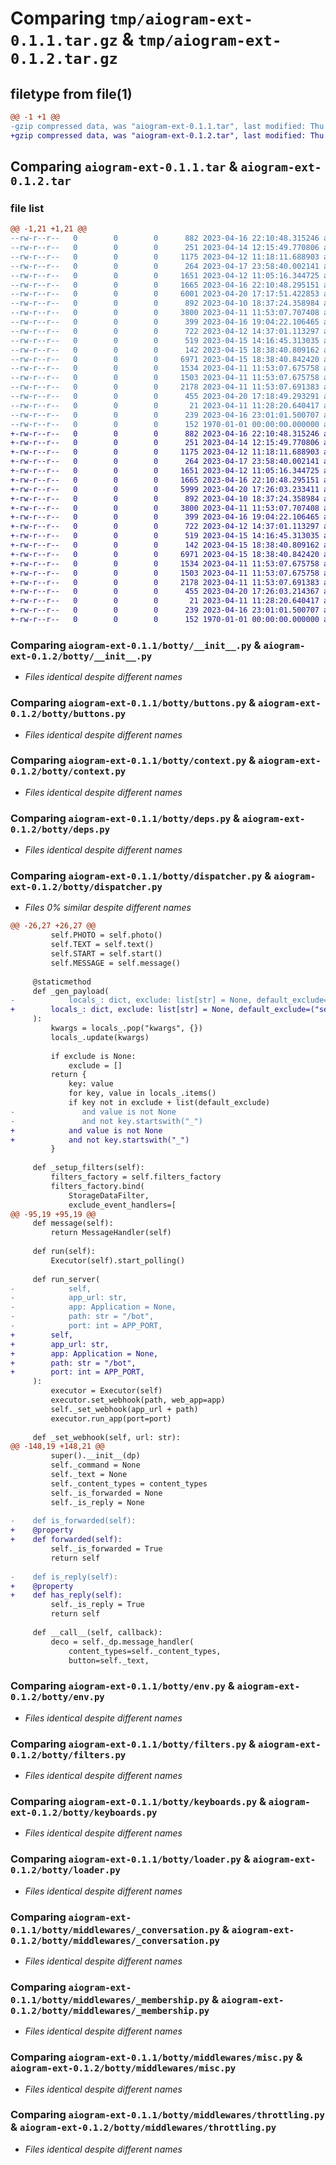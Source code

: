 # Comparing `tmp/aiogram-ext-0.1.1.tar.gz` & `tmp/aiogram-ext-0.1.2.tar.gz`

## filetype from file(1)

```diff
@@ -1 +1 @@
-gzip compressed data, was "aiogram-ext-0.1.1.tar", last modified: Thu Apr 20 17:19:02 2023, max compression
+gzip compressed data, was "aiogram-ext-0.1.2.tar", last modified: Thu Apr 20 17:26:06 2023, max compression
```

## Comparing `aiogram-ext-0.1.1.tar` & `aiogram-ext-0.1.2.tar`

### file list

```diff
@@ -1,21 +1,21 @@
--rw-r--r--   0        0        0      882 2023-04-16 22:10:48.315246 aiogram-ext-0.1.1/botty/__init__.py
--rw-r--r--   0        0        0      251 2023-04-14 12:15:49.770806 aiogram-ext-0.1.1/botty/bot.py
--rw-r--r--   0        0        0     1175 2023-04-12 11:18:11.688903 aiogram-ext-0.1.1/botty/buttons.py
--rw-r--r--   0        0        0      264 2023-04-17 23:58:40.002141 aiogram-ext-0.1.1/botty/config.py
--rw-r--r--   0        0        0     1651 2023-04-12 11:05:16.344725 aiogram-ext-0.1.1/botty/context.py
--rw-r--r--   0        0        0     1665 2023-04-16 22:10:48.295151 aiogram-ext-0.1.1/botty/deps.py
--rw-r--r--   0        0        0     6001 2023-04-20 17:17:51.422853 aiogram-ext-0.1.1/botty/dispatcher.py
--rw-r--r--   0        0        0      892 2023-04-10 18:37:24.358984 aiogram-ext-0.1.1/botty/env.py
--rw-r--r--   0        0        0     3800 2023-04-11 11:53:07.707408 aiogram-ext-0.1.1/botty/filters.py
--rw-r--r--   0        0        0      399 2023-04-16 19:04:22.106465 aiogram-ext-0.1.1/botty/helpers.py
--rw-r--r--   0        0        0      722 2023-04-12 14:37:01.113297 aiogram-ext-0.1.1/botty/keyboards.py
--rw-r--r--   0        0        0      519 2023-04-15 14:16:45.313035 aiogram-ext-0.1.1/botty/loader.py
--rw-r--r--   0        0        0      142 2023-04-15 18:38:40.809162 aiogram-ext-0.1.1/botty/middlewares/__init__.py
--rw-r--r--   0        0        0     6971 2023-04-15 18:38:40.842420 aiogram-ext-0.1.1/botty/middlewares/_conversation.py
--rw-r--r--   0        0        0     1534 2023-04-11 11:53:07.675758 aiogram-ext-0.1.1/botty/middlewares/_membership.py
--rw-r--r--   0        0        0     1503 2023-04-11 11:53:07.675758 aiogram-ext-0.1.1/botty/middlewares/misc.py
--rw-r--r--   0        0        0     2178 2023-04-11 11:53:07.691383 aiogram-ext-0.1.1/botty/middlewares/throttling.py
--rw-r--r--   0        0        0      455 2023-04-20 17:18:49.293291 aiogram-ext-0.1.1/pyproject.toml
--rw-r--r--   0        0        0       21 2023-04-11 11:28:20.640417 aiogram-ext-0.1.1/README.md
--rw-r--r--   0        0        0      239 2023-04-16 23:01:01.500707 aiogram-ext-0.1.1/tests/__main__.py
--rw-r--r--   0        0        0      152 1970-01-01 00:00:00.000000 aiogram-ext-0.1.1/PKG-INFO
+-rw-r--r--   0        0        0      882 2023-04-16 22:10:48.315246 aiogram-ext-0.1.2/botty/__init__.py
+-rw-r--r--   0        0        0      251 2023-04-14 12:15:49.770806 aiogram-ext-0.1.2/botty/bot.py
+-rw-r--r--   0        0        0     1175 2023-04-12 11:18:11.688903 aiogram-ext-0.1.2/botty/buttons.py
+-rw-r--r--   0        0        0      264 2023-04-17 23:58:40.002141 aiogram-ext-0.1.2/botty/config.py
+-rw-r--r--   0        0        0     1651 2023-04-12 11:05:16.344725 aiogram-ext-0.1.2/botty/context.py
+-rw-r--r--   0        0        0     1665 2023-04-16 22:10:48.295151 aiogram-ext-0.1.2/botty/deps.py
+-rw-r--r--   0        0        0     5999 2023-04-20 17:26:03.233411 aiogram-ext-0.1.2/botty/dispatcher.py
+-rw-r--r--   0        0        0      892 2023-04-10 18:37:24.358984 aiogram-ext-0.1.2/botty/env.py
+-rw-r--r--   0        0        0     3800 2023-04-11 11:53:07.707408 aiogram-ext-0.1.2/botty/filters.py
+-rw-r--r--   0        0        0      399 2023-04-16 19:04:22.106465 aiogram-ext-0.1.2/botty/helpers.py
+-rw-r--r--   0        0        0      722 2023-04-12 14:37:01.113297 aiogram-ext-0.1.2/botty/keyboards.py
+-rw-r--r--   0        0        0      519 2023-04-15 14:16:45.313035 aiogram-ext-0.1.2/botty/loader.py
+-rw-r--r--   0        0        0      142 2023-04-15 18:38:40.809162 aiogram-ext-0.1.2/botty/middlewares/__init__.py
+-rw-r--r--   0        0        0     6971 2023-04-15 18:38:40.842420 aiogram-ext-0.1.2/botty/middlewares/_conversation.py
+-rw-r--r--   0        0        0     1534 2023-04-11 11:53:07.675758 aiogram-ext-0.1.2/botty/middlewares/_membership.py
+-rw-r--r--   0        0        0     1503 2023-04-11 11:53:07.675758 aiogram-ext-0.1.2/botty/middlewares/misc.py
+-rw-r--r--   0        0        0     2178 2023-04-11 11:53:07.691383 aiogram-ext-0.1.2/botty/middlewares/throttling.py
+-rw-r--r--   0        0        0      455 2023-04-20 17:26:03.214367 aiogram-ext-0.1.2/pyproject.toml
+-rw-r--r--   0        0        0       21 2023-04-11 11:28:20.640417 aiogram-ext-0.1.2/README.md
+-rw-r--r--   0        0        0      239 2023-04-16 23:01:01.500707 aiogram-ext-0.1.2/tests/__main__.py
+-rw-r--r--   0        0        0      152 1970-01-01 00:00:00.000000 aiogram-ext-0.1.2/PKG-INFO
```

### Comparing `aiogram-ext-0.1.1/botty/__init__.py` & `aiogram-ext-0.1.2/botty/__init__.py`

 * *Files identical despite different names*

### Comparing `aiogram-ext-0.1.1/botty/buttons.py` & `aiogram-ext-0.1.2/botty/buttons.py`

 * *Files identical despite different names*

### Comparing `aiogram-ext-0.1.1/botty/context.py` & `aiogram-ext-0.1.2/botty/context.py`

 * *Files identical despite different names*

### Comparing `aiogram-ext-0.1.1/botty/deps.py` & `aiogram-ext-0.1.2/botty/deps.py`

 * *Files identical despite different names*

### Comparing `aiogram-ext-0.1.1/botty/dispatcher.py` & `aiogram-ext-0.1.2/botty/dispatcher.py`

 * *Files 0% similar despite different names*

```diff
@@ -26,27 +26,27 @@
         self.PHOTO = self.photo()
         self.TEXT = self.text()
         self.START = self.start()
         self.MESSAGE = self.message()
 
     @staticmethod
     def _gen_payload(
-            locals_: dict, exclude: list[str] = None, default_exclude=("self", "cls")
+        locals_: dict, exclude: list[str] = None, default_exclude=("self", "cls")
     ):
         kwargs = locals_.pop("kwargs", {})
         locals_.update(kwargs)
 
         if exclude is None:
             exclude = []
         return {
             key: value
             for key, value in locals_.items()
             if key not in exclude + list(default_exclude)
-               and value is not None
-               and not key.startswith("_")
+            and value is not None
+            and not key.startswith("_")
         }
 
     def _setup_filters(self):
         filters_factory = self.filters_factory
         filters_factory.bind(
             StorageDataFilter,
             exclude_event_handlers=[
@@ -95,19 +95,19 @@
     def message(self):
         return MessageHandler(self)
 
     def run(self):
         Executor(self).start_polling()
 
     def run_server(
-            self,
-            app_url: str,
-            app: Application = None,
-            path: str = "/bot",
-            port: int = APP_PORT,
+        self,
+        app_url: str,
+        app: Application = None,
+        path: str = "/bot",
+        port: int = APP_PORT,
     ):
         executor = Executor(self)
         executor.set_webhook(path, web_app=app)
         self._set_webhook(app_url + path)
         executor.run_app(port=port)
 
     def _set_webhook(self, url: str):
@@ -148,19 +148,21 @@
         super().__init__(dp)
         self._command = None
         self._text = None
         self._content_types = content_types
         self._is_forwarded = None
         self._is_reply = None
 
-    def is_forwarded(self):
+    @property
+    def forwarded(self):
         self._is_forwarded = True
         return self
 
-    def is_reply(self):
+    @property
+    def has_reply(self):
         self._is_reply = True
         return self
 
     def __call__(self, callback):
         deco = self._dp.message_handler(
             content_types=self._content_types,
             button=self._text,
```

### Comparing `aiogram-ext-0.1.1/botty/env.py` & `aiogram-ext-0.1.2/botty/env.py`

 * *Files identical despite different names*

### Comparing `aiogram-ext-0.1.1/botty/filters.py` & `aiogram-ext-0.1.2/botty/filters.py`

 * *Files identical despite different names*

### Comparing `aiogram-ext-0.1.1/botty/keyboards.py` & `aiogram-ext-0.1.2/botty/keyboards.py`

 * *Files identical despite different names*

### Comparing `aiogram-ext-0.1.1/botty/loader.py` & `aiogram-ext-0.1.2/botty/loader.py`

 * *Files identical despite different names*

### Comparing `aiogram-ext-0.1.1/botty/middlewares/_conversation.py` & `aiogram-ext-0.1.2/botty/middlewares/_conversation.py`

 * *Files identical despite different names*

### Comparing `aiogram-ext-0.1.1/botty/middlewares/_membership.py` & `aiogram-ext-0.1.2/botty/middlewares/_membership.py`

 * *Files identical despite different names*

### Comparing `aiogram-ext-0.1.1/botty/middlewares/misc.py` & `aiogram-ext-0.1.2/botty/middlewares/misc.py`

 * *Files identical despite different names*

### Comparing `aiogram-ext-0.1.1/botty/middlewares/throttling.py` & `aiogram-ext-0.1.2/botty/middlewares/throttling.py`

 * *Files identical despite different names*

